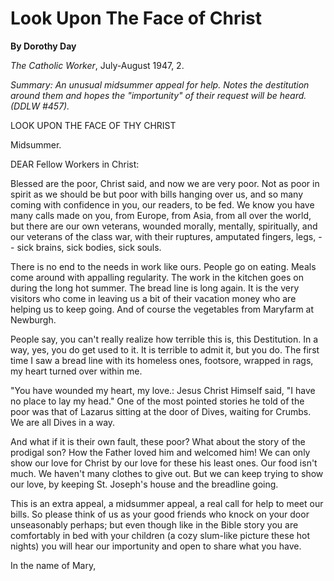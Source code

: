 Look Upon The Face of Christ
============================

**By Dorothy Day**

*The Catholic Worker*, July-August 1947, 2.

*Summary: An unusual midsummer appeal for help. Notes the destitution
around them and hopes the "importunity" of their request will be heard.
(DDLW \#457).*

LOOK UPON THE FACE OF THY CHRIST

Midsummer.

DEAR Fellow Workers in Christ:

Blessed are the poor, Christ said, and now we are very poor. Not as poor
in spirit as we should be but poor with bills hanging over us, and so
many coming with confidence in you, our readers, to be fed. We know you
have many calls made on you, from Europe, from Asia, from all over the
world, but there are our own veterans, wounded morally, mentally,
spiritually, and our veterans of the class war, with their ruptures,
amputated fingers, legs, -- sick brains, sick bodies, sick souls.

There is no end to the needs in work like ours. People go on eating.
Meals come around with appalling regularity. The work in the kitchen
goes on during the long hot summer. The bread line is long again. It is
the very visitors who come in leaving us a bit of their vacation money
who are helping us to keep going. And of course the vegetables from
Maryfarm at Newburgh.

People say, you can't really realize how terrible this is, this
Destitution. In a way, yes, you do get used to it. It is terrible to
admit it, but you do. The first time I saw a bread line with its
homeless ones, footsore, wrapped in rags, my heart turned over within
me.

"You have wounded my heart, my love.: Jesus Christ Himself said, "I have
no place to lay my head." One of the most pointed stories he told of the
poor was that of Lazarus sitting at the door of Dives, waiting for
Crumbs. We are all Dives in a way.

And what if it is their own fault, these poor? What about the story of
the prodigal son? How the Father loved him and welcomed him! We can only
show our love for Christ by our love for these his least ones. Our food
isn't much. We haven't many clothes to give out. But we can keep trying
to show our love, by keeping St. Joseph's house and the breadline going.

This is an extra appeal, a midsummer appeal, a real call for help to
meet our bills. So please think of us as your good friends who knock on
your door unseasonably perhaps; but even though like in the Bible story
you are comfortably in bed with your children (a cozy slum-like picture
these hot nights) you will hear our importunity and open to share what
you have.

In the name of Mary,


